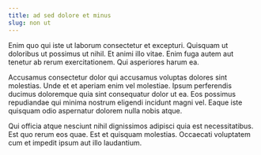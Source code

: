 ```yaml
---
title: ad sed dolore et minus
slug: non ut
---
```


Enim quo qui iste ut laborum consectetur et excepturi. Quisquam ut doloribus ut possimus ut nihil. Et animi illo vitae. Enim fuga autem aut tenetur ab rerum exercitationem. Qui asperiores harum ea.

Accusamus consectetur dolor qui accusamus voluptas dolores sint molestias. Unde et et aperiam enim vel molestiae. Ipsum perferendis ducimus doloremque quia sint consequatur dolor ut ea. Eos possimus repudiandae qui minima nostrum eligendi incidunt magni vel. Eaque iste quisquam odio aspernatur dolorem nulla nobis atque.

Qui officia atque nesciunt nihil dignissimos adipisci quia est necessitatibus. Est quo rerum eos quae. Est et quisquam molestias. Occaecati voluptatem cum et impedit ipsum aut illo laudantium.
